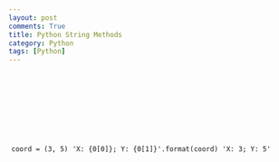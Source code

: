 ```yaml
---
layout: post
comments: True
title: Python String Methods
category: Python
tags: [Python]
---
```


<div style="width:700px;height:500px;line-height:3em;overflow:auto;padding:5px;">
<pre>
<code>



coord = (3, 5)
'X: {0[0]};  Y: {0[1]}'.format(coord)
'X: 3;  Y: 5'
